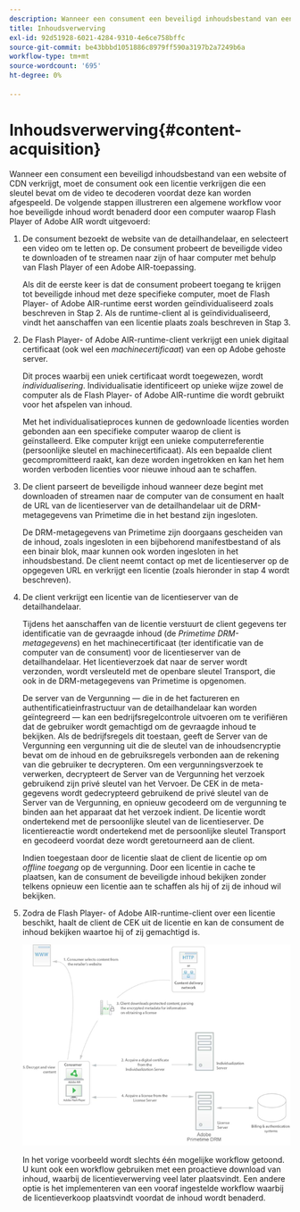 ```yaml
---
description: Wanneer een consument een beveiligd inhoudsbestand van een website of CDN verkrijgt, moet de consument ook een licentie verkrijgen die een sleutel bevat om de video te decoderen voordat deze kan worden afgespeeld. De volgende stappen illustreren een algemene workflow voor hoe beveiligde inhoud wordt benaderd door een computer waarop Flash Player of Adobe AIR wordt uitgevoerd
title: Inhoudsverwerving
exl-id: 92d51928-6021-4284-9310-4e6ce758bffc
source-git-commit: be43bbbd1051886c8979ff590a3197b2a7249b6a
workflow-type: tm+mt
source-wordcount: '695'
ht-degree: 0%

---
```


# Inhoudsverwerving{#content-acquisition}

Wanneer een consument een beveiligd inhoudsbestand van een website of CDN verkrijgt, moet de consument ook een licentie verkrijgen die een sleutel bevat om de video te decoderen voordat deze kan worden afgespeeld. De volgende stappen illustreren een algemene workflow voor hoe beveiligde inhoud wordt benaderd door een computer waarop Flash Player of Adobe AIR wordt uitgevoerd:

1. De consument bezoekt de website van de detailhandelaar, en selecteert een video om te letten op. De consument probeert de beveiligde video te downloaden of te streamen naar zijn of haar computer met behulp van Flash Player of een Adobe AIR-toepassing.

   Als dit de eerste keer is dat de consument probeert toegang te krijgen tot beveiligde inhoud met deze specifieke computer, moet de Flash Player- of Adobe AIR-runtime eerst worden geïndividualiseerd zoals beschreven in Stap 2. Als de runtime-client al is geïndividualiseerd, vindt het aanschaffen van een licentie plaats zoals beschreven in Stap 3.

1. De Flash Player- of Adobe AIR-runtime-client verkrijgt een uniek digitaal certificaat (ook wel een *machinecertificaat*) van een op Adobe gehoste server.

   Dit proces waarbij een uniek certificaat wordt toegewezen, wordt *individualisering*. Individualisatie identificeert op unieke wijze zowel de computer als de Flash Player- of Adobe AIR-runtime die wordt gebruikt voor het afspelen van inhoud.

   Met het individualisatieproces kunnen de gedownloade licenties worden gebonden aan een specifieke computer waarop de client is geïnstalleerd. Elke computer krijgt een unieke computerreferentie (persoonlijke sleutel en machinecertificaat). Als een bepaalde client gecompromitteerd raakt, kan deze worden ingetrokken en kan het hem worden verboden licenties voor nieuwe inhoud aan te schaffen.

1. De client parseert de beveiligde inhoud wanneer deze begint met downloaden of streamen naar de computer van de consument en haalt de URL van de licentieserver van de detailhandelaar uit de DRM-metagegevens van Primetime die in het bestand zijn ingesloten.

   De DRM-metagegevens van Primetime zijn doorgaans gescheiden van de inhoud, zoals ingesloten in een bijbehorend manifestbestand of als een binair blok, maar kunnen ook worden ingesloten in het inhoudsbestand. De client neemt contact op met de licentieserver op de opgegeven URL en verkrijgt een licentie (zoals hieronder in stap 4 wordt beschreven).
1. De client verkrijgt een licentie van de licentieserver van de detailhandelaar.

   Tijdens het aanschaffen van de licentie verstuurt de client gegevens ter identificatie van de gevraagde inhoud (de *Primetime DRM-metagegevens*) en het machinecertificaat (ter identificatie van de computer van de consument) voor de licentieserver van de detailhandelaar. Het licentieverzoek dat naar de server wordt verzonden, wordt versleuteld met de openbare sleutel Transport, die ook in de DRM-metagegevens van Primetime is opgenomen.

   De server van de Vergunning — die in de het factureren en authentificatieinfrastructuur van de detailhandelaar kan worden geïntegreerd — kan een bedrijfsregelcontrole uitvoeren om te verifiëren dat de gebruiker wordt gemachtigd om de gevraagde inhoud te bekijken. Als de bedrijfsregels dit toestaan, geeft de Server van de Vergunning een vergunning uit die de sleutel van de inhoudsencryptie bevat om de inhoud en de gebruiksregels verbonden aan de rekening van die gebruiker te decrypteren. Om een vergunningsverzoek te verwerken, decrypteert de Server van de Vergunning het verzoek gebruikend zijn privé sleutel van het Vervoer. De CEK in de meta-gegevens wordt gedecrypteerd gebruikend de privé sleutel van de Server van de Vergunning, en opnieuw gecodeerd om de vergunning te binden aan het apparaat dat het verzoek indient. De licentie wordt ondertekend met de persoonlijke sleutel van de licentieserver. De licentiereactie wordt ondertekend met de persoonlijke sleutel Transport en gecodeerd voordat deze wordt geretourneerd aan de client.

   Indien toegestaan door de licentie slaat de client de licentie op om *offline toegang* op de vergunning. Door een licentie in cache te plaatsen, kan de consument de beveiligde inhoud bekijken zonder telkens opnieuw een licentie aan te schaffen als hij of zij de inhoud wil bekijken.

1. Zodra de Flash Player- of Adobe AIR-runtime-client over een licentie beschikt, haalt de client de CEK uit de licentie en kan de consument de inhoud bekijken waartoe hij of zij gemachtigd is.

   <!--<a id="fig_s43_gc2_44"></a>-->

   ![](assets/FMRMS_fig01_web.png)

   In het vorige voorbeeld wordt slechts één mogelijke workflow getoond. U kunt ook een workflow gebruiken met een proactieve download van inhoud, waarbij de licentieverwerving veel later plaatsvindt. Een andere optie is het implementeren van een vooraf ingestelde workflow waarbij de licentieverkoop plaatsvindt voordat de inhoud wordt benaderd.
